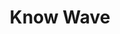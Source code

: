 ---
title: Know Wave
artists: [Ratking, Onyx Collective, Alex Olson]
doors: 10:30pm
city: TOKYO
venue: Sound Museum Vision
venue_location: 10-7, Dogenzaka 2-Chome, Shibuya, Tokyo
ticket_price: $10
ticket_url:
rsvp_url:
poster_url: http://41.media.tumblr.com/30faa0f357498305e9af2235df3eb112/tumblr_nu3h40LgU61r7b78bo1_500.jpg
---